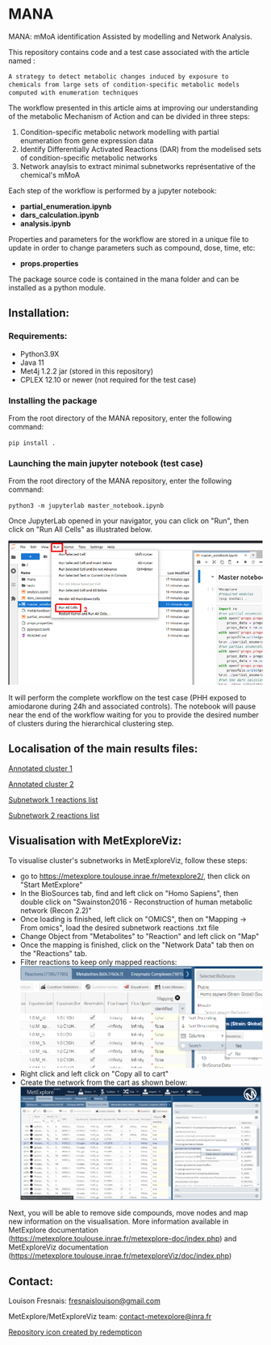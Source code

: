 # MANA
MANA: mMoA identification Assisted by modelling and Network Analysis.

This repository contains code and a test case associated with the article named : 

    A strategy to detect metabolic changes induced by exposure to chemicals from large sets of condition-specific metabolic models computed with enumeration techniques

The workflow presented in this article aims at improving our understanding of the metabolic Mechanism of Action and can be divided in three steps:
1. Condition-specific metabolic network modelling with partial enumeration from gene expression data
2. Identify Differentially Activated Reactions (DAR) from the modelised sets of condition-specific metabolic networks
3. Network anaylsis to extract minimal subnetworks représentative of the chemical's mMoA

Each step of the workflow is performed by a jupyter notebook:
* **partial_enumeration.ipynb**
* **dars_calculation.ipynb**
* **analysis.ipynb**

Properties and parameters for the workflow are stored in a unique file to update in order to change parameters such as compound, dose, time, etc:
* **props.properties**

The package source code is contained in the mana folder and can be installed as a python module.
## Installation:
### Requirements:

* Python3.9X
* Java 11
* Met4j 1.2.2 jar (stored in this repository)
* CPLEX 12.10 or newer (not required for the test case)

### Installing the package

From the root directory of the MANA repository, enter the following command:

<code>pip install .</code>

### Launching the main jupyter notebook (test case)

From the root directory of the MANA repository, enter the following command:

<code>python3 -m jupyterlab master_notebook.ipynb</code>

Once JupyterLab opened in your navigator, you can click on "Run", then click on "Run All Cells" as illustrated below.

![Alt text](readme_figures/jupyterlab_interface_example.png)

It will perform the complete workflow on the test case (PHH exposed to amiodarone during 24h and associated controls).
The notebook will pause near the end of the workflow waiting for you to provide the desired number of clusters during the hierarchical clustering step.

## Localisation of the main results files:

[Annotated cluster 1](tests/analysis/clusters_annotation_tables/amiodarone_24_hr_extracellexclude_cluster1_table.xlsx)

[Annotated cluster 2](tests/analysis/clusters_annotation_tables/amiodarone_24_hr_extracellexclude_cluster2_table.xlsx)

[Subnetwork 1 reactions list](tests/analysis/subnetwork_reactions/amiodarone_24_hr_extracellexclude_cluster1_undirected_r2_noisecond_extracell.txt)

[Subnetwork 2 reactions list](tests/analysis/subnetwork_reactions/amiodarone_24_hr_extracellexclude_cluster2_undirected_r2_noisecond_extracell.txt)

## Visualisation with MetExploreViz:

To visualise cluster's subnetworks in MetExploreViz, follow these steps:
* go to https://metexplore.toulouse.inrae.fr/metexplore2/, then click on "Start MetExplore"
* In the BioSources tab, find and left click on "Homo Sapiens", then double click on "Swainston2016 - Reconstruction of human metabolic network (Recon 2.2)"
* Once loading is finished, left click on "OMICS", then on "Mapping -> From omics", load the desired subnetwork reactions .txt file
* Change Object from "Metabolites" to "Reaction" and left click on "Map"
* Once the mapping is finished, click on the "Network Data" tab then on the "Reactions" tab.
* Filter reactions to keep only mapped reactions:
    ![Alt text](readme_figures/filter_reactions.png)
* Right click and left click on "Copy all to cart"
* Create the network from the cart as shown below:
    ![Alt text](readme_figures/graph_from_cart.png)

Next, you will be able to remove side compounds, move nodes and map new information on the visualisation.
More information available in MetExplore documentation (https://metexplore.toulouse.inrae.fr/metexplore-doc/index.php) and MetExploreViz documentation (https://metexplore.toulouse.inrae.fr/metexploreViz/doc/index.php)


## Contact:
Louison Fresnais: fresnaislouison@gmail.com

MetExplore/MetExploreViz team: contact-metexplore@inra.fr

<a href="https://www.flaticon.com/free-icons/elixir" title="elixir icons">Repository icon created by redempticon</a>

